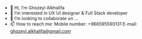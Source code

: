 - 👋 Hi, I’m Ghozeyl Alkhalifa
- 👀 I’m interested in UX UI designer & Full Stack developer
- 💞️ I’m looking to collaborate on ...
- 📫 How to reach me:
Mobile number: +966595590131
E-mail: ghozeyl.alkhalifa@gmail.com

<!---
Ghozeyl/Ghozeyl is a ✨ special ✨ repository because its `README.md` (this file) appears on your GitHub profile.
You can click the Preview link to take a look at your changes.
--->
